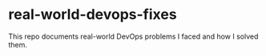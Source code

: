 # real-world-devops-fixes
This repo documents real-world DevOps problems I faced and how I solved them.
